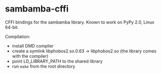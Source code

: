 sambamba-cffi
=============

CFFI bindings for the sambamba library. Known to work on PyPy 2.0, Linux 64-bit.

Compilation:
- install DMD compiler
- create a symlink libphobos2.so.0.63 -> libphobos2.so (the library comes with the compiler)
- point LD_LIBRARY_PATH to the shared library
- run `make` from the root directory
